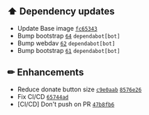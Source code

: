 ## ⬆️ Dependency updates

- Update Base image [`fc65343`](https://github.com/Sebclem/hassio-nextcloud-backup/commit/fc6534304593a02d9272d41ff8ce20a13eaba74a) 
- Bump bootstrap [`64`](https://github.com/Sebclem/hassio-nextcloud-backup/pull/64) `dependabot[bot]`
- Bump webdav [`62`](https://github.com/Sebclem/hassio-nextcloud-backup/pull/62) `dependabot[bot]`
- Bump bootstrap [`61`](https://github.com/Sebclem/hassio-nextcloud-backup/pull/61) `dependabot[bot]`

## ✏ Enhancements

- Reduce donate button size [`c9e0aab`](https://github.com/Sebclem/hassio-nextcloud-backup/commit/c9e0aab3beefd0fd9ff5c54929edbe9366e4bbab) [`8576e26`](https://github.com/Sebclem/hassio-nextcloud-backup/commit/8576e26729a5dfaf3ac62b8cdd711e6c9b271ed3) 
- Fix CI/CD [`65744ad`](https://github.com/Sebclem/hassio-nextcloud-backup/commit/65744ad42c1de42698e2576e83bc0463849ab477) 
- [CI/CD] Don't push on PR [`47b8fb6`](https://github.com/Sebclem/hassio-nextcloud-backup/commit/47b8fb65d11be6c5d9cbf9f140f1e071c12de397) 
